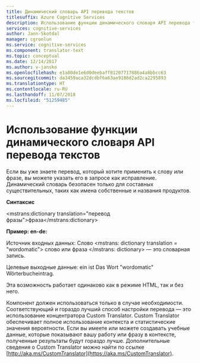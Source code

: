 ```yaml
---
title: Динамический словарь API перевода текстов
titlesuffix: Azure Cognitive Services
description: Использование функции динамического словаря API перевода текстов.
services: cognitive-services
author: Jann-Skotdal
manager: cgronlun
ms.service: cognitive-services
ms.component: translator-text
ms.topic: conceptual
ms.date: 12/14/2017
ms.author: v-jansko
ms.openlocfilehash: e1a80de1e6d0deebaff81207717886a4a8bbcc63
ms.sourcegitcommit: da3459aca32dcdbf6a63ae9186d2ad2ca2295893
ms.translationtype: HT
ms.contentlocale: ru-RU
ms.lasthandoff: 11/07/2018
ms.locfileid: "51259485"
---
```

# <a name="how-to-use-the-dynamic-dictionary-feature-of-the-translator-text-api"></a>Использование функции динамического словаря API перевода текстов

Если вы уже знаете перевод, который хотите применить к слову или фразе, вы можете указать его в запросе как исправление. Динамический словарь безопасен только для составных существительных, таких как имена собственные и названия продуктов.

**Синтаксис**

<mstrans:dictionary translation="перевод фразы">фраза</mstrans:dictionary>

**Пример: en-de:**

Источник входных данных: Слово <mstrans: dictionary translation = \"wordomatic\"> слово или фраза </mstrans: dictionary> — это словарная запись.

Целевые выходные данные: ein ist Das Wort "wordomatic" Wörterbucheintrag.

Эта возможность работает одинаково как в режиме HTML, так и без него.

Компонент должен использоваться только в случае необходимости. Соответствующий и гораздо лучший способ настройки перевода — это использование концентратора Custom Translator. Custom Translator обеспечивает полное использование контекста и статистические значения вероятности. Если вы имеете или можете создавать учебные данные, которые показывают вашу работу или фразу в контексте, полученные результаты будут гораздо лучше. Дополнительные сведения о Custom Translator можно найти по ссылке [http://aka.ms/CustomTranslator](https://aka.ms/CustomTranslator).
